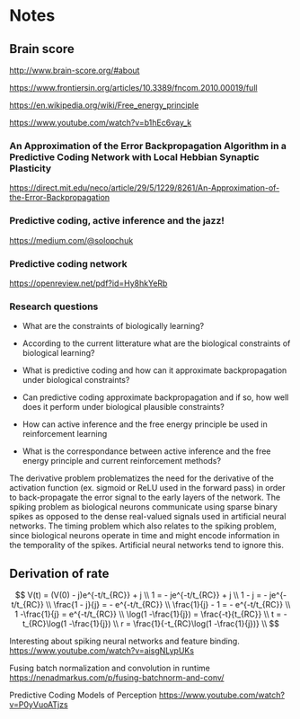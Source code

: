 # Notes

## Brain score

http://www.brain-score.org/#about

https://www.frontiersin.org/articles/10.3389/fncom.2010.00019/full

https://en.wikipedia.org/wiki/Free_energy_principle

https://www.youtube.com/watch?v=b1hEc6vay_k

### An Approximation of the Error Backpropagation Algorithm in a Predictive Coding Network with Local Hebbian Synaptic Plasticity

https://direct.mit.edu/neco/article/29/5/1229/8261/An-Approximation-of-the-Error-Backpropagation

### Predictive coding, active inference and the jazz!

https://medium.com/@solopchuk

### Predictive coding network

https://openreview.net/pdf?id=Hy8hkYeRb

### Research questions

- What are the constraints of biologically learning?
- According to the current litterature what are the biological constraints of biological learning?

- What is predictive coding and how can it approximate backpropagation under biological constraints?
- Can predictive coding approximate backpropagation and if so, how well does it perform under biological plausible constraints?

- How can active inference and the free energy principle be used in reinforcement learning
- What is the correspondance between active inference and the free energy principle and current reinforcement methods?

The derivative problem problematizes the need for the derivative of the activation function (ex. sigmoid or ReLU used in the forward pass) in order to back-propagate the error signal to the early layers of the network.
The spiking problem as biological neurons communicate using sparse binary spikes as opposed to the dense real-valued signals used in artificial neural networks.
The timing problem which also relates to the spiking problem, since biological neurons operate in time and might encode information in the temporality of the spikes. Artificial neural networks tend to ignore this.

## Derivation of rate

$$
  V(t) = (V(0) - j)e^{-t/t_{RC}} + j \\
  1 = - je^{-t/t_{RC}} + j \\
  1 - j = - je^{-t/t_{RC}} \\
  \frac{1 - j}{j} = - e^{-t/t_{RC}} \\
  \frac{1}{j} - 1 = - e^{-t/t_{RC}} \\
  1 -\frac{1}{j} = e^{-t/t_{RC}} \\
  \log(1 -\frac{1}{j}) = \frac{-t}{t_{RC}} \\
  t = -t_{RC}\log(1 -\frac{1}{j}) \\
  r = \frac{1}{-t_{RC}\log(1 -\frac{1}{j})} \\
$$

Interesting about spiking neural networks and feature binding.
https://www.youtube.com/watch?v=aisgNLypUKs

Fusing batch normalization and convolution in runtime
https://nenadmarkus.com/p/fusing-batchnorm-and-conv/

Predictive Coding Models of Perception
https://www.youtube.com/watch?v=P0yVuoATjzs
